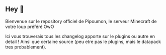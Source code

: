 ## Hey 👋

Bienvenue sur le repository officiel de Pipoumon, le serveur Minecraft de votre loup préféré OwO

Ici vous trouverais tous les changelog apporte sur le plugins ou autre en detail ! Ainsi que certaine source (peu etre pas le plugins, mais le datapack tres probablement).

<!--

**Here are some ideas to get you started:**

🙋‍♀️ A short introduction - what is your organization all about?
🌈 Contribution guidelines - how can the community get involved?
👩‍💻 Useful resources - where can the community find your docs? Is there anything else the community should know?
🍿 Fun facts - what does your team eat for breakfast?
🧙 Remember, you can do mighty things with the power of [Markdown](https://docs.github.com/github/writing-on-github/getting-started-with-writing-and-formatting-on-github/basic-writing-and-formatting-syntax)
-->
